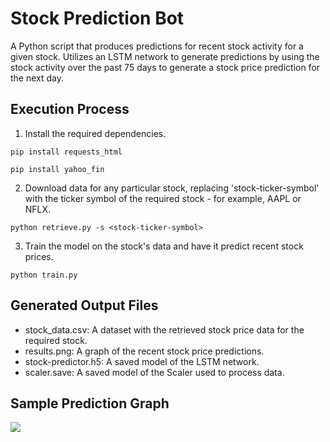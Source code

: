 # Stock Prediction Bot
A Python script that produces predictions for recent stock activity for a given stock.
Utilizes an LSTM network to generate predictions by using the stock activity over the past 75 days to generate a stock price prediction for the next day.

## Execution Process
1. Install the required dependencies.
~~~~
pip install requests_html
~~~~~~~~ 
~~~~
pip install yahoo_fin
~~~~~~~~ 

2. Download data for any particular stock, replacing 'stock-ticker-symbol' with the ticker symbol of the required stock - for example, AAPL or NFLX.
~~~~
python retrieve.py -s <stock-ticker-symbol>
~~~~~~~~ 

3. Train the model on the stock's data and have it predict recent stock prices.
~~~~
python train.py
~~~~~~~~ 

## Generated Output Files
* stock_data.csv: A dataset with the retrieved stock price data for the required stock.
* results.png: A graph of the recent stock price predictions.
* stock-predictor.h5: A saved model of the LSTM network.
* scaler.save: A saved model of the Scaler used to process data.

## Sample Prediction Graph
<img src="results.png"> 
